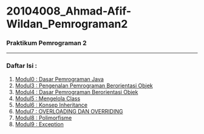 # 20104008_Ahmad-Afif-Wildan_Pemrograman2

### Praktikum Pemrograman 2

<hr>

### Daftar Isi :
1. [Modul0 : Dasar Pemrograman Java](https://github.com/Ahmadafif007/20104008_Ahmad-Afif-Wildan_Pemrograman2/tree/modul0)
2. [Modul3 : Pengenalan Pemrograman Berorientasi Objek](https://github.com/Ahmadafif007/20104008_Ahmad-Afif-Wildan_Pemrograman2/tree/modul3)
3. [Modul4 : Dasar Pemrograman Berorientasi Objek](https://github.com/Ahmadafif007/20104008_Ahmad-Afif-Wildan_Pemrograman2/tree/modul4)
4. [Modul5 : Mengelola Class](https://github.com/Ahmadafif007/20104008_Ahmad-Afif-Wildan_Pemrograman2/tree/modul5)
5. [Modul6 : Konsep Inheritance](https://github.com/Ahmadafif007/20104008_Ahmad-Afif-Wildan_Pemrograman2/tree/modul6)
6. [Modul7 : OVERLOADING DAN OVERRIDING](https://github.com/Ahmadafif007/20104008_Ahmad-Afif-Wildan_Pemrograman2/tree/modul7)
7. [Modul8 : Polimorfisme](https://github.com/Ahmadafif007/20104008_Ahmad-Afif-Wildan_Pemrograman2/tree/modul8)
8. [Modul9 : Exception]()
